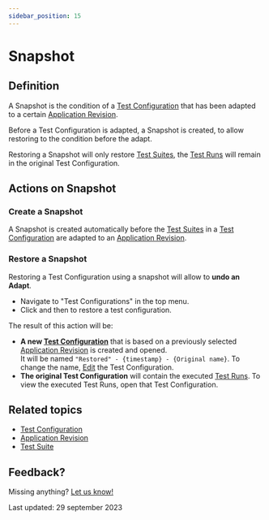 ```yaml
---
sidebar_position: 15
---
```


# Snapshot

## Definition

A Snapshot is the condition of a [Test Configuration](test-configuration) that has been adapted to a certain [Application Revision](application-revision).

Before a Test Configuration is adapted, a Snapshot is created, to allow restoring to the condition before the adapt.

Restoring a Snapshot will only restore [Test Suites](test-suite), the [Test Runs](test-run) will remain in the original Test Configuration.

## Actions on Snapshot

### Create a Snapshot

A Snapshot is created automatically before the [Test Suites](test-suite) in a [Test Configuration](test-configuration) are adapted to an [Application Revision](application-revision).

### Restore a Snapshot

Restoring a Test Configuration using a snapshot will allow to **undo an Adapt**. 

- Navigate to "Test Configurations" in the top menu.
- Click <i class="fas fa-ellipsis"></i> and then <i class="fa-light fa-clock-rotate-left"></i> to restore a test configuration.

The result of this action will be:
- **A new [Test Configuration](test-configuration)** that is based on a previously selected [Application Revision](application-revision) is created and opened. <br/>It will be named `"Restored" - {timestamp} - {Original name}`. To change the name, [Edit](test-configuration#edit-a-test-configuration) the Test Configuration.
- **The original Test Configuration** will contain the executed [Test Runs](test-run). To view the executed Test Runs, open that Test Configuration.

## Related topics
- [Test Configuration](test-configuration)
- [Application Revision](application-revision)
- [Test Suite](test-suite)

## Feedback?
Missing anything? [Let us know!](mailto:support@menditect.com)

Last updated: 29 september 2023